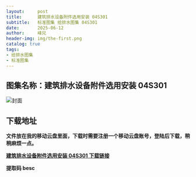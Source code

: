 ```yaml
---
layout:     post
title:      建筑排水设备附件选用安装 04S301
subtitle:   标准图集 给排水图集 04S301
date:       2025-06-12
author:     峰兄
header-img: img/the-first.png
catalog: true
tags:
- 给排水图集
- 标准图集
---
```

## 图集名称：建筑排水设备附件选用安装 04S301
![封面](https://pic1.imgdb.cn/item/684ba8c658cb8da5c84980d3.jpg)


## 下载地址 ##
**文件放在我的移动云盘里面，下载时需要注册一个移动云盘账号，登陆后下载，稍稍麻烦一点。**  
  
[**建筑排水设备附件选用安装 04S301 下载链接**](https://caiyun.139.com/w/i/2nQQSWHcj63kd)


**提取码 besc**

